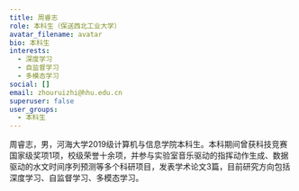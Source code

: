 ```yaml
---
title: 周睿志
role: 本科生（保送西北工业大学）
avatar_filename: avatar
bio: 本科生
interests:
  - 深度学习
  - 自监督学习
  - 多模态学习
social: []
email: zhouruizhi@hhu.edu.cn
superuser: false
user_groups:
  - 本科生
---
```

周睿志，男，河海大学2019级计算机与信息学院本科生。本科期间曾获科技竞赛国家级奖项1项，校级荣誉十余项，并参与实验室音乐驱动的指挥动作生成、数据驱动的水文时间序列预测等多个科研项目，发表学术论文3篇，目前研究方向包括深度学习、自监督学习、多模态学习。
